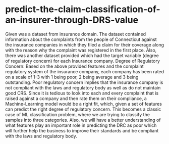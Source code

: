 # predict-the-claim-classification-of-an-insurer-through-DRS-value
Given was a dataset from insurance domain. The dataset contained information about the complaints from the people of Connecticut against the insurance companies in which they filed a claim for their coverage along with the reason why the complaint was registered in the first place. Also, there was another dataset provided which had the target variable (degree of regulatory concern) for each Insurance company.  Degree of Regulatory Concern: Based on the above provided features and the complaint regulatory system of the insurance company, each company has been rated on a scale of 1-3 with 1 being poor, 2 being average and 3 being outstanding. Poor regulatory concern implies that the insurance company is not compliant with the laws and regulatory body as well as do not maintain good CRS.  Since it is tedious to look into each and every complaint that is raised against a company and then rate them on their compliance, a Machine-Learning model would be a right fit, which, given a set of features can predict the right degree of regulatory concern.  This becomes a classic case of ML classification problem, where we are trying to classify the samples into three categories. Also, we will have a better understanding of what features play an important role in predicting the DRC as poor which will further help the business to improve their standards and be compliant with the laws and regulatory body.

